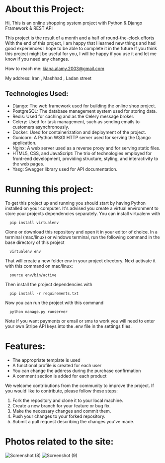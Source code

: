 # About this Project:

Hi, This is an online shopping system project with Python & Django Framework & REST API

This project is the result of a month and a half of round-the-clock efforts
With the end of this project, I am happy that I learned new things and had good experiences
I hope to be able to complete it in the future
If you think this project might be useful for you, I will be happy if you use it and let me know if you need any changes.

How to reach me: kiana.alamy.2003@gmail.com

My address: Iran , Mashhad , Ladan street


## Technologies Used:

- Django: The web framework used for building the online shop project.
- PostgreSQL: The database management system used for storing data.
- Redis: Used for caching and as the Celery message broker.
- Celery: Used for task management, such as sending emails to customers asynchronously.
- Docker: Used for containerization and deployment of the project.
- Gunicorn: A Python WSGI HTTP server used for serving the Django application.
- Nginx: A web server used as a reverse proxy and for serving static files.
- HTML5, CSS, and JavaScript: The trio of technologies employed for front-end development, providing structure, styling, and interactivity to the web pages.
- Yasg: Swagger library used for API documentation.

# Running this project:

To get this project up and running you should start by having Python installed on your computer. It's advised you create a virtual environment to store your projects dependencies separately. You can install virtualenv with

      pip install virtualenv

Clone or download this repository and open it in your editor of choice. In a terminal (mac/linux) or windows terminal, run the following command in the base directory of this project

      virtualenv env

That will create a new folder env in your project directory. Next activate it with this command on mac/linux:

      source env/bin/active

Then install the project dependencies with

      pip install -r requirements.txt

Now you can run the project with this command

      python manage.py runserver

Note if you want payments or email or sms to work you will need to enter your own Stripe API keys into the .env file in the settings files.

# Features:

- The appropriate template is used
- A functional profile is created for each user
- You can change the address during the purchase confirmation
- A comment section is added for each product


We welcome contributions from the community to improve the project. If you would like to contribute, please follow these steps:

1. Fork the repository and clone it to your local machine.
2. Create a new branch for your feature or bug fix.
3. Make the necessary changes and commit them.
4. Push your changes to your forked repository.
5. Submit a pull request describing the changes you've made.


# Photos related to the site:

![Screenshot (8)](https://github.com/kiana-alamy/Online-shop-project/assets/129387183/5d85d919-5946-4a94-90a2-c29a79478ffe)
![Screenshot (9)](https://github.com/kiana-alamy/Online-shop-project/assets/129387183/a909b745-2cfd-4242-b1ad-a2ebfbf74b67)
